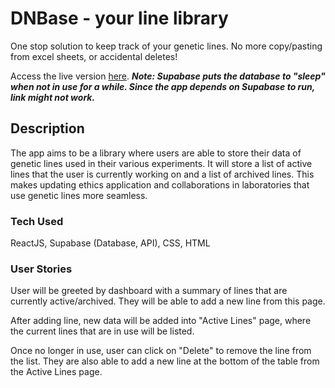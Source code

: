 # DNBase - your line library

One stop solution to keep track of your genetic lines. No more copy/pasting from excel sheets, or accidental deletes!

Access the live version [here](https://dnbase.netlify.com).
***Note: Supabase puts the database to "sleep" when not in use for a while. Since the app depends on Supabase to run, link might not work.***

## Description

The app aims to be a library where users are able to store their data of genetic lines used in their various experiments. It will store a list of active lines that the user is currently working on and a list of archived lines. This makes updating ethics application and collaborations in laboratories that use genetic lines more seamless.

### Tech Used

ReactJS, Supabase (Database, API), CSS, HTML

### User Stories

User will be greeted by dashboard with a summary of lines that are currently active/archived. They will be able to add a new line from this page.

After adding line, new data will be added into "Active Lines" page, where the current lines that are in use will be listed.

Once no longer in use, user can click on "Delete" to remove the line from the list. They are also able to add a new line at the bottom of the table from the Active Lines page.

